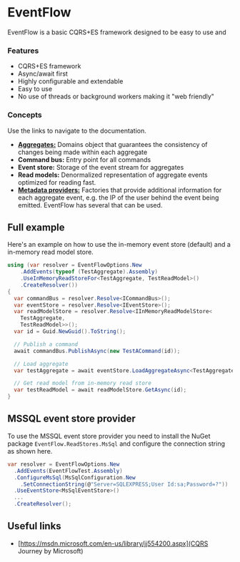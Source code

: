 # EventFlow
EventFlow is a basic CQRS+ES framework designed to be easy to use
and

### Features

* CQRS+ES framework
* Async/await first
* Highly configurable and extendable
* Easy to use
* No use of threads or background workers making it "web friendly"

### Concepts

Use the links to navigate to the documentation.

* [**Aggregates:**](./Documentation/Aggregates.md) Domains object
  that guarantees the consistency of changes being made within
  each aggregate
* **Command bus:** Entry point for all commands
* **Event store:** Storage of the event stream for aggregates
* **Read models:** Denormalized representation of aggregate events
  optimized for reading fast.
* [**Metadata providers:**](./Documentation/MetadataProviders.md)
  Factories that provide additional information for each aggregate
  event, e.g. the IP of the user behind the event being emitted.
  EventFlow has several that can be used.

## Full example
Here's an example on how to use the in-memory event store (default)
and a in-memory read model store.

```csharp
using (var resolver = EventFlowOptions.New
    .AddEvents(typeof (TestAggregate).Assembly)
    .UseInMemoryReadStoreFor<TestAggregate, TestReadModel>()
    .CreateResolver())
{
  var commandBus = resolver.Resolve<ICommandBus>();
  var eventStore = resolver.Resolve<IEventStore>();
  var readModelStore = resolver.Resolve<IInMemoryReadModelStore<
    TestAggregate,
    TestReadModel>>();
  var id = Guid.NewGuid().ToString();

  // Publish a command
  await commandBus.PublishAsync(new TestACommand(id));

  // Load aggregate
  var testAggregate = await eventStore.LoadAggregateAsync<TestAggregate>(id);

  // Get read model from in-memory read store
  var testReadModel = await readModelStore.GetAsync(id);
}
```

## MSSQL event store provider
To use the MSSQL event store provider you need to install the NuGet
package `EventFlow.ReadStores.MsSql` and configure the connection
string as shown here.

```csharp
var resolver = EventFlowOptions.New
  .AddEvents(EventFlowTest.Assembly)
  .ConfigureMsSql(MsSqlConfiguration.New
    .SetConnectionString(@"Server=SQLEXPRESS;User Id:sa;Password=?"))
  .UseEventStore<MsSqlEventStore>()
  ...
  .CreateResolver();
```

## Useful links

* [https://msdn.microsoft.com/en-us/library/jj554200.aspx](CQRS Journey by Microsoft)
